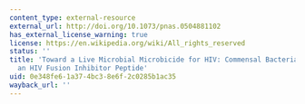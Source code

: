 ```yaml
---
content_type: external-resource
external_url: http://doi.org/10.1073/pnas.0504881102
has_external_license_warning: true
license: https://en.wikipedia.org/wiki/All_rights_reserved
status: ''
title: 'Toward a Live Microbial Microbicide for HIV: Commensal Bacteria Secreting
  an HIV Fusion Inhibitor Peptide'
uid: 0e348fe6-1a37-4bc3-8e6f-2c0285b1ac35
wayback_url: ''
---
```


